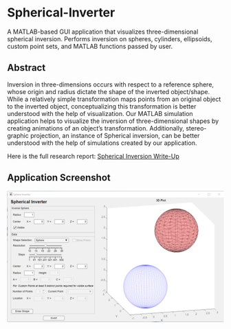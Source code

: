 # Spherical-Inverter
A MATLAB-based GUI application that visualizes three-dimensional spherical inversion. Performs inversion on spheres, cylinders, ellipsoids, custom point sets, and MATLAB functions passed by user.

## Abstract
Inversion in three-dimensions occurs with respect to a reference sphere, whose origin and radius dictate the shape of the inverted object/shape. While a relatively simple transformation maps points from an original object to the inverted object, conceptualizing this transformation is better understood with the help of visualization. Our MATLAB simulation application helps to visualize the inversion of three-dimensional shapes by creating animations of an object’s transformation. Additionally, stereo- graphic projection, an instance of Spherical inversion, can be better understood with the help of simulations created by our application.

Here is the full research report: [Spherical Inversion Write-Up](Spherical_Inverter_Research_Report.pdf)

## Application Screenshot
![Application Screenshot](/Application_Screenshot.png)
